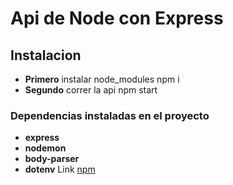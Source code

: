 # Api de Node con Express

## Instalacion 

- **Primero** instalar node_modules npm i
- **Segundo** correr la api npm start

### Dependencias instaladas en el proyecto

- **express**
- **nodemon**
- **body-parser**
- **dotenv**
Link [npm](https://www.npmjs.com)

